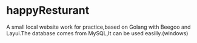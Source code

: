 # happyResturant
A small local website work for practice,based on Golang with Beegoo and Layui.The database comes from MySQL,It can be used easiily.(windows)
